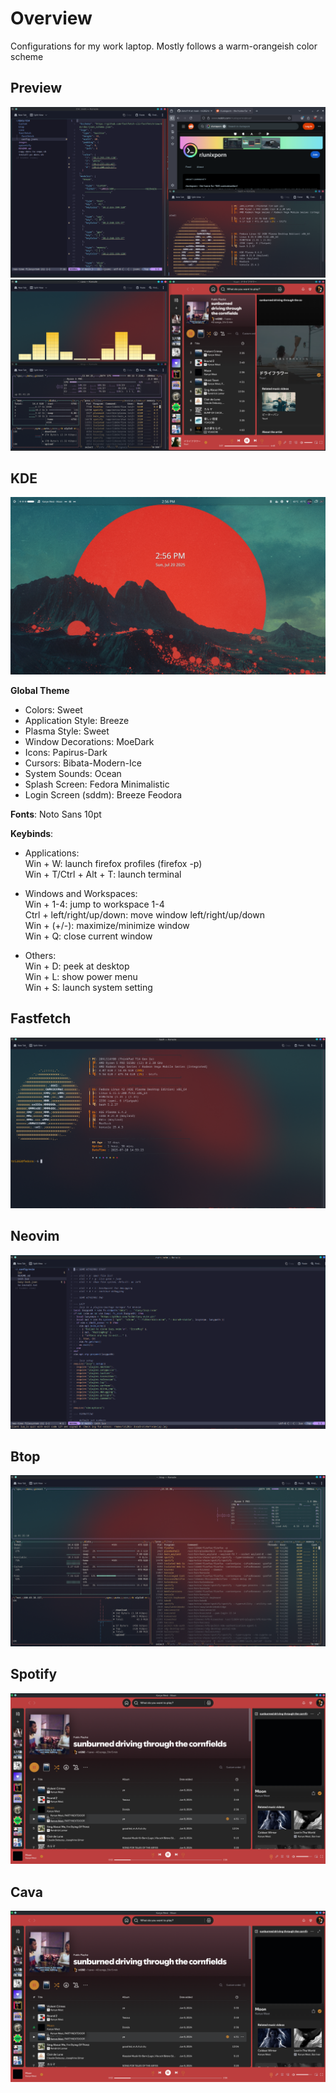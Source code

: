 # Overview  
Configurations for my work laptop. Mostly follows a warm-orangeish color scheme  

## Preview  
![Alt text](t14/images/working.png)  
![Alt text](t14/images/playing.png)  

## KDE  
![Alt text](t14/images/overview.png)  

**Global Theme**  

- Colors: Sweet  
- Application Style: Breeze  
- Plasma Style: Sweet  
- Window Decorations: MoeDark  
- Icons: Papirus-Dark  
- Cursors: Bibata-Modern-Ice  
- System Sounds: Ocean  
- Splash Screen: Fedora Minimalistic  
- Login Screen (sddm): Breeze Feodora  

**Fonts**: Noto Sans 10pt  

**Keybinds**:  

- Applications:  
Win + W: launch firefox profiles (firefox -p)  
Win + T/Ctrl + Alt + T: launch terminal  

- Windows and Workspaces:  
Win + 1-4: jump to workspace 1-4  
Ctrl + left/right/up/down: move window left/right/up/down  
Win + (+/-): maximize/minimize window  
Win + Q: close current window  

- Others:  
Win + D: peek at desktop  
Win + L: show power menu  
Win + S: launch system setting  

## Fastfetch  
![Alt text](t14/images/fastfetch.png)  

## Neovim  
![Alt text](t14/images/neovim.png)  

## Btop  
![Alt text](t14/images/btop.png)  

## Spotify  
![Alt text](t14/images/spotify.png)  

## Cava  
![Alt text](t14/images/spotify.png)  
